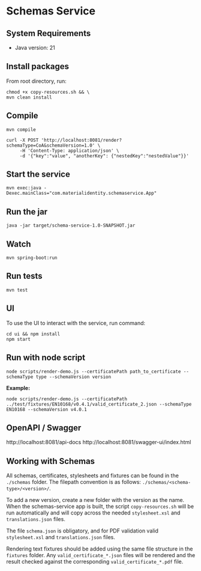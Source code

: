 # Schemas Service

## System Requirements
- Java version: 21

## Install packages

From root directory, run:

```shell
chmod +x copy-resources.sh && \
mvn clean install
```

## Compile

`mvn compile`

```
curl -X POST 'http://localhost:8081/render?schemaType=CoA&schemaVersion=1.0' \
     -H 'Content-Type: application/json' \
     -d '{"key":"value", "anotherKey": {"nestedKey":"nestedValue"}}'
```

## Start the service

`mvn exec:java -Dexec.mainClass="com.materialidentity.schemaservice.App"`

## Run the jar

`java -jar target/schema-service-1.0-SNAPSHOT.jar`

## Watch

`mvn spring-boot:run`

## Run tests

```shell
mvn test
```

## UI

To use the UI to interact with the service, run command:
```shell
cd ui && npm install
npm start
```

## Run with node script
```shell
node scripts/render-demo.js --certificatePath path_to_certificate --schemaType type --schemaVersion version
```  

**Example:**
```shell
node scripts/render-demo.js --certificatePath ../test/fixtures/EN10168/v0.4.1/valid_certificate_2.json --schemaType EN10168 --schemaVersion v4.0.1
```

## OpenAPI / Swagger

http://localhost:8081/api-docs
http://localhost:8081/swagger-ui/index.html

## Working with Schemas

All schemas, certificates, stylesheets and fixtures can be found in the `./schemas` folder.
The filepath convention is as follows: `./schemas/<schema-type>/<version>/`.

To add a new version, create a new folder with the version as the name. When the schemas-service app is built,
the script `copy-resources.sh` will be run automatically and will copy across the needed `stylesheet.xsl` and `translations.json` files.

The file `schema.json` is obligatory, and for PDF validation valid `stylesheet.xsl` and `translations.json` files.

Rendering text fixtures should be added using the same file structure in the `fixtures` folder. Any `valid_certificate_*.json` files will be rendered and the result checked against the corresponding `valid_certificate_*.pdf` file.